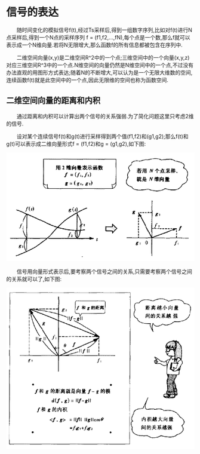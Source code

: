 
# 信号的表达
&emsp;&emsp;随时间变化的模拟信号f(t),经过Ts采样后,得到一组数字序列,比如对f(t)进行N点采样后,得到一个N点的采样序列 f = (f1,f2,...,fN),每个点是一个数,那么f就可以表示成一个N维向量.若将N无限增大,那么函数f的所有信息都被包含在序列中.

&emsp;&emsp;二维空间向量(x,y)是二维空间R^2中的一个点;三维空间中的一个向量(x,y,z)对应三维空间R^3中的一个点.N维空间的向量仍然是N维空间中的一个点,不过没有办法直观的用图形方式表达;随着N的不断增大,可以认为是一个无限大维数的空间,连续函数f(t)就是此空间中的一个点,因此无限维的空间也称为函数空间.

## 二维空间向量的距离和内积
&emsp;&emsp;通过距离和内积可以计算出两个信号的关系强弱.为了简化问题这里只考虑2维的信号.

&emsp;&emsp;设对某个连续信号f(t)和g(t)进行采样得到两个值(f1,f2)和(g1,g2);那么f(t)和g(t)可以表示成二维向量形式f = (f1,f2)和g = (g1,g2),如下图:

![](https://github.com/gaosiyan/DSP/blob/master/image/DSP1.PNG?raw=true)

&emsp;&emsp;信号用向量形式表示后,要考察两个信号之间的关系,只需要考察两个信号之间的关系就可以了,如下图:

![](https://github.com/gaosiyan/DSP/blob/master/image/DSP2.PNG?raw=true)
